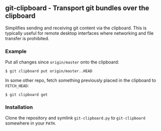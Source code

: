 ## git-clipboard - Transport git bundles over the clipboard

Simplifies sending and receiving git content via the clipboard.  This is
typically useful for remote desktop interfaces where networking and file
transfer is prohibited.

### Example

Put all changes since `origin/master` onto the clipboard:

    $ git clipboard put origin/master..HEAD

In some other repo, fetch something previously placed in the clipboard to
`FETCH_HEAD`:

    $ git clipboard get

### Installation

Clone the repository and symlink `git-clipboard.py` to `git-clipboard`
somewhere in your `PATH`.
